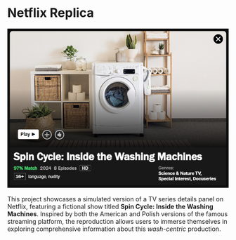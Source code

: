 # Netflix Replica

<p align="center">
  <img src="images/screenshot.png" alt="Screenshot of Netflix Replica"">
</p>

This project showcases a simulated version of a TV series details panel on Netflix, featuring a fictional show titled **Spin Cycle: Inside the Washing Machines**. Inspired by both the American and Polish versions of the famous streaming platform, the reproduction allows users to immerse themselves in exploring comprehensive information about this *wash-centric* production.
